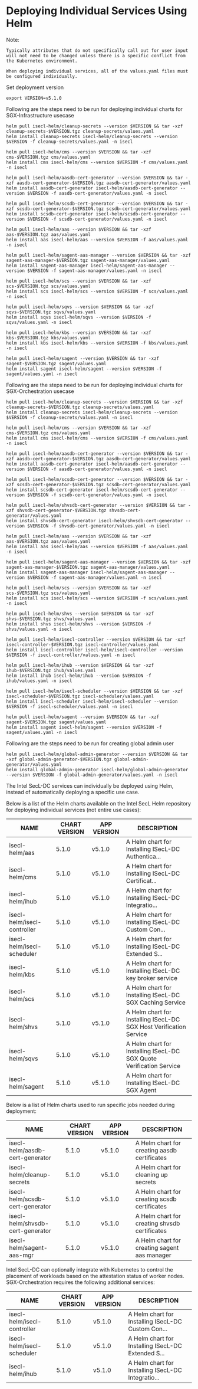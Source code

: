 # Deploying Individual Services Using Helm

Note:

```
Typically attributes that do not specifically call out for user input will not need to be changed unless there is a specific conflict from the Kubernetes environment.

When deploying individual services, all of the values.yaml files must be configured individually.
```

Set deployment version
```
export VERSION=v5.1.0
```
Following are the steps need to be run for deploying individual charts for SGX-Infrastructure usecase

```
helm pull isecl-helm/cleanup-secrets --version $VERSION && tar -xzf cleanup-secrets-$VERSION.tgz cleanup-secrets/values.yaml 
helm install cleanup-secrets isecl-helm/cleanup-secrets --version $VERSION -f cleanup-secrets/values.yaml -n isecl

helm pull isecl-helm/cms --version $VERSION && tar -xzf cms-$VERSION.tgz cms/values.yaml 
helm install cms isecl-helm/cms --version $VERSION -f cms/values.yaml -n isecl

helm pull isecl-helm/aasdb-cert-generator --version $VERSION && tar -xzf aasdb-cert-generator-$VERSION.tgz aasdb-cert-generator/values.yaml 
helm install aasdb-cert-generator isecl-helm/aasdb-cert-generator --version $VERSION -f aasdb-cert-generator/values.yaml -n isecl

helm pull isecl-helm/scsdb-cert-generator --version $VERSION && tar -xzf scsdb-cert-generator-$VERSION.tgz scsdb-cert-generator/values.yaml 
helm install scsdb-cert-generator isecl-helm/scsdb-cert-generator --version $VERSION -f scsdb-cert-generator/values.yaml -n isecl

helm pull isecl-helm/aas --version $VERSION && tar -xzf aas-$VERSION.tgz aas/values.yaml 
helm install aas isecl-helm/aas --version $VERSION -f aas/values.yaml -n isecl

helm pull isecl-helm/sagent-aas-manager --version $VERSION && tar -xzf sagent-aas-manager-$VERSION.tgz sagent-aas-manager/values.yaml 
helm install sagent-aas-manager isecl-helm/sagent-aas-manager --version $VERSION -f sagent-aas-manager/values.yaml -n isecl

helm pull isecl-helm/scs --version $VERSION && tar -xzf scs-$VERSION.tgz scs/values.yaml 
helm install scs isecl-helm/scs --version $VERSION -f scs/values.yaml -n isecl

helm pull isecl-helm/sqvs --version $VERSION && tar -xzf sqvs-$VERSION.tgz sqvs/values.yaml 
helm install sqvs isecl-helm/sqvs --version $VERSION -f sqvs/values.yaml -n isecl

helm pull isecl-helm/kbs --version $VERSION && tar -xzf kbs-$VERSION.tgz kbs/values.yaml 
helm install kbs isecl-helm/kbs --version $VERSION -f kbs/values.yaml -n isecl

helm pull isecl-helm/sagent --version $VERSION && tar -xzf sagent-$VERSION.tgz sagent/values.yaml 
helm install sagent isecl-helm/sagent --version $VERSION -f sagent/values.yaml -n isecl
```

Following are the steps need to be run for deploying individual charts for SGX-Orchestration usecase

```
helm pull isecl-helm/cleanup-secrets --version $VERSION && tar -xzf cleanup-secrets-$VERSION.tgz cleanup-secrets/values.yaml 
helm install cleanup-secrets isecl-helm/cleanup-secrets --version $VERSION -f cleanup-secrets/values.yaml -n isecl

helm pull isecl-helm/cms --version $VERSION && tar -xzf cms-$VERSION.tgz cms/values.yaml 
helm install cms isecl-helm/cms --version $VERSION -f cms/values.yaml -n isecl

helm pull isecl-helm/aasdb-cert-generator --version $VERSION && tar -xzf aasdb-cert-generator-$VERSION.tgz aasdb-cert-generator/values.yaml 
helm install aasdb-cert-generator isecl-helm/aasdb-cert-generator --version $VERSION -f aasdb-cert-generator/values.yaml -n isecl

helm pull isecl-helm/scsdb-cert-generator --version $VERSION && tar -xzf scsdb-cert-generator-$VERSION.tgz scsdb-cert-generator/values.yaml 
helm install scsdb-cert-generator isecl-helm/scsdb-cert-generator --version $VERSION -f scsdb-cert-generator/values.yaml -n isecl

helm pull isecl-helm/shvsdb-cert-generator --version $VERSION && tar -xzf shvsdb-cert-generator-$VERSION.tgz shvsdb-cert-generator/values.yaml 
helm install shvsdb-cert-generator isecl-helm/shvsdb-cert-generator --version $VERSION -f shvsdb-cert-generator/values.yaml -n isecl

helm pull isecl-helm/aas --version $VERSION && tar -xzf aas-$VERSION.tgz aas/values.yaml 
helm install aas isecl-helm/aas --version $VERSION -f aas/values.yaml -n isecl

helm pull isecl-helm/sagent-aas-manager --version $VERSION && tar -xzf sagent-aas-manager-$VERSION.tgz sagent-aas-manager/values.yaml 
helm install sagent-aas-manager isecl-helm/sagent-aas-manager --version $VERSION -f sagent-aas-manager/values.yaml -n isecl

helm pull isecl-helm/scs --version $VERSION && tar -xzf scs-$VERSION.tgz scs/values.yaml 
helm install scs isecl-helm/scs --version $VERSION -f scs/values.yaml -n isecl

helm pull isecl-helm/shvs --version $VERSION && tar -xzf shvs-$VERSION.tgz shvs/values.yaml 
helm install shvs isecl-helm/shvs --version $VERSION -f shvs/values.yaml -n isecl

helm pull isecl-helm/isecl-controller --version $VERSION && tar -xzf isecl-controller-$VERSION.tgz isecl-controller/values.yaml 
helm install isecl-controller isecl-helm/isecl-controller --version $VERSION -f isecl-controller/values.yaml -n isecl

helm pull isecl-helm/ihub --version $VERSION && tar -xzf ihub-$VERSION.tgz ihub/values.yaml 
helm install ihub isecl-helm/ihub --version $VERSION -f ihub/values.yaml -n isecl

helm pull isecl-helm/isecl-scheduler --version $VERSION && tar -xzf isecl-scheduler-$VERSION.tgz isecl-scheduler/values.yaml 
helm install isecl-scheduler isecl-helm/isecl-scheduler --version $VERSION -f isecl-scheduler/values.yaml -n isecl

helm pull isecl-helm/sagent --version $VERSION && tar -xzf sagent-$VERSION.tgz sagent/values.yaml 
helm install sagent isecl-helm/sagent --version $VERSION -f sagent/values.yaml -n isecl
```

Following are the steps need to be run for creating global admin user

```
helm pull isecl-helm/global-admin-generator --version $VERSION && tar -xzf global-admin-generator-$VERSION.tgz global-admin-generator/values.yaml 
helm install global-admin-generator isecl-helm/global-admin-generator --version $VERSION -f global-admin-generator/values.yaml -n isecl
```

The Intel SecL-DC services can individually be deployed using Helm, instead of automatically deploying a specific use case.

Below is a list of the Helm charts available on the Intel SecL Helm repository for deploying individual services (not entire use cases):

|NAME                               |                   CHART VERSION  | APP VERSION  |   DESCRIPTION                                         |
|-----------------------------------|----------------------------------|--------------|-------------------------------------------------------|
|isecl-helm/aas                     |                    5.1.0         |  v5.1.0      |    A Helm chart for Installing ISecL-DC Authentica... |
|isecl-helm/cms                     |                    5.1.0         |  v5.1.0      |    A Helm chart for Installing ISecL-DC Certificat... |
|isecl-helm/ihub                    |                    5.1.0         |  v5.1.0      |    A Helm chart for Installing ISecL-DC Integratio... |
|isecl-helm/isecl-controller        |                    5.1.0         |  v5.1.0      |    A Helm chart for Installing ISecL-DC Custom Con... |
|isecl-helm/isecl-scheduler         |                    5.1.0         |  v5.1.0      |    A Helm chart for Installing ISecL-DC Extended S... |
|isecl-helm/kbs                     |                    5.1.0         |  v5.1.0      |    A Helm chart for Installing ISecL-DC key broker service |
|isecl-helm/scs                     |                    5.1.0         |  v5.1.0      |    A Helm chart for Installing ISecL-DC SGX Caching Service |
|isecl-helm/shvs                     |                    5.1.0         |  v5.1.0      |    A Helm chart for Installing ISecL-DC SGX Host Verification Service |
|isecl-helm/sqvs                     |                    5.1.0         |  v5.1.0      |    A Helm chart for Installing ISecL-DC SGX Quote Verification Service |
|isecl-helm/sagent                     |                    5.1.0         |  v5.1.0      |    A Helm chart for Installing ISecL-DC SGX Agent |

Below is a list of Helm charts used to run specific jobs needed during deployment:

|NAME                               |                   CHART VERSION  | APP VERSION  |   DESCRIPTION                                         |
|-----------------------------------|----------------------------------|--------------|-------------------------------------------------------|
|isecl-helm/aasdb-cert-generator    |                    5.1.0         |  v5.1.0      |    A Helm chart for creating aasdb certificates       |
|isecl-helm/cleanup-secrets         |                    5.1.0         |  v5.1.0      |    A Helm chart for cleaning up secrets               |
|isecl-helm/scsdb-cert-generator    |                    5.1.0         |  v5.1.0      |    A Helm chart for creating scsdb certificates       |
|isecl-helm/shvsdb-cert-generator    |                    5.1.0         |  v5.1.0      |    A Helm chart for creating shvsdb certificates       |
|isecl-helm/sagent-aas-mgr    |                    5.1.0         |  v5.1.0      |    A Helm chart for creating sagent aas manager       |

Intel SecL-DC can optionally integrate with Kubernetes to control the placement of workloads based on the attestation status of worker nodes.  SGX-Orchestration requires the following additional services:

|NAME                               |                   CHART VERSION  | APP VERSION  |   DESCRIPTION                                         |
|-----------------------------------|----------------------------------|--------------|-------------------------------------------------------|
|isecl-helm/isecl-controller        |                    5.1.0         |  v5.1.0      |    A Helm chart for Installing ISecL-DC Custom Con... |
|isecl-helm/isecl-scheduler         |                    5.1.0         |  v5.1.0      |    A Helm chart for Installing ISecL-DC Extended S... |
|isecl-helm/ihub                    |                    5.1.0         |  v5.1.0      |    A Helm chart for Installing ISecL-DC Integratio... |
